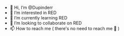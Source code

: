 - 👋 Hi, I’m @Dupinderr
- 👀 I’m interested in RED
- 🌱 I’m currently learning RED
- 💞️ I’m looking to collaborate on RED
- 📫 How to reach me ( there's no need to reach me 🫠 )

<!---
Dupinderr/Dupinderr is a ✨ special ✨ repository because its `README.md` (this file) appears on your GitHub profile.
You can click the Preview link to take a look at your changes.
--->

